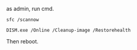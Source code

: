 as admin, run cmd.

```batch
sfc /scannow
```

```batch
DISM.exe /Online /Cleanup-image /Restorehealth
```

Then reboot.